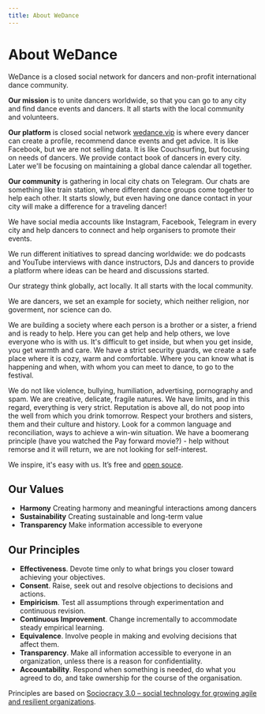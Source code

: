```yaml
---
title: About WeDance
---
```


# About WeDance

WeDance is a closed social network for dancers and non-profit international dance community.

**Our mission** is to unite dancers worldwide, so that you can go to any city and find dance events and dancers. It all starts with the local community and volunteers.

**Our platform** is closed social network [wedance.vip](https://wedance.vip/) is where every dancer can create a profile, recommend dance events and get advice. It is like Facebook, but we are not selling data. It is like Couchsurfing, but focusing on needs of dancers. We provide contact book of dancers in every city. Later we'll be focusing on maintaining a global dance calendar all together.

**Our community** is gathering in local city chats on Telegram. Our chats are something like train station, where different dance groups come together to help each other. It starts slowly, but even having one dance contact in your city will make a difference for a traveling dancer!

We have social media accounts like Instagram, Facebook, Telegram in every city and help dancers to connect and help organisers to promote their events.

We run different initiatives to spread dancing worldwide: we do podcasts and YouTube interviews with dance instructors, DJs and dancers to provide a platform where ideas can be heard and discussions started.

Our strategy think globally, act locally. It all starts with the local community.

We are dancers, we set an example for society, which neither religion, nor goverment, nor science can do.

We are building a society where each person is a brother or a sister, a friend and is ready to help. Here you can get help and help others, we love everyone who is with us. It's difficult to get inside, but when you get inside, you get warmth and care. We have a strict security guards, we create a safe place where it is cozy, warm and comfortable. Where you can know what is happening and when, with whom you can meet to dance, to go to the festival.

We do not like violence, bullying, humiliation, advertising, pornography and spam. We are creative, delicate, fragile natures. We have limits, and in this regard, everything is very strict. Reputation is above all, do not poop into the well from which you drink tomorrow. Respect your brothers and sisters, them and their culture and history. Look for a common language and reconciliation, ways to achieve a win-win situation. We have a boomerang principle (have you watched the Pay forward movie?) - help without remorse and it will return, we are not looking for self-interest.

We inspire, it's easy with us. It’s free and [open souce](https://github.com/we-dance/platform).

## Our Values

- **Harmony**
  Creating harmony and meaningful interactions among dancers
- **Sustainability**
  Creating sustainable and long-term value
- **Transparency**
  Make information accessible to everyone

## Our Principles

- **Effectiveness**. Devote time only to what brings you closer toward achieving your objectives.
- **Consent**. Raise, seek out and resolve objections to decisions and actions.
- **Empiricism**. Test all assumptions through experimentation and continuous revision.
- **Continuous Improvement**. Change incrementally to accommodate steady empirical learning.
- **Equivalence**. Involve people in making and evolving decisions that affect them.
- **Transparency**. Make all information accessible to everyone in an organization, unless there is a reason for confidentiality.
- **Accountability**. Respond when something is needed, do what you agreed to do, and take ownership for the course of the organisation.

Principles are based on [Sociocracy 3.0 – social technology for growing agile and resilient organizations](https://sociocracy30.org/the-details/principles/).

<w-teaser
title="Join Our Team"
description="We build a community, where everyone enters with mindset “I can help”, so whenever you need help you can count on it. We are one big family worldwide. We help each other."
button="Get Involved"
url="/get-involved"></w-teaser>
